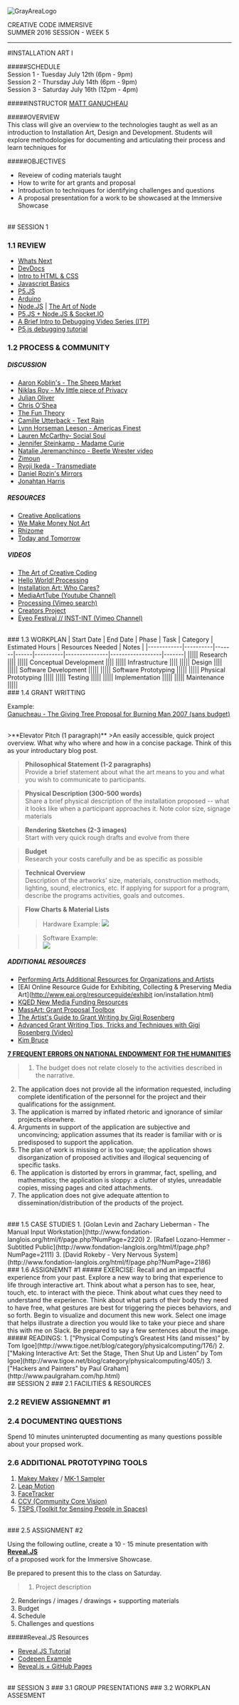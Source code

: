 ![GrayAreaLogo](https://raw.githubusercontent.com/GrayAreaorg/Education/master/img/ga-banner-logo-left-gray.png)

CREATIVE CODE IMMERSIVE    
SUMMER 2016 SESSION -  WEEK 5

---

#INSTALLATION ART I

#####SCHEDULE  
Session 1 - Tuesday July 12th (6pm - 9pm)  
Session 2 - Thursday July 14th (6pm - 9pm)  
Session 3 - Saturday July 16th (12pm - 4pm)

#####INSTRUCTOR
[MATT GANUCHEAU](http://ganucheau.com)  

#####OVERVIEW  
This class will give an overview to the technologies taught as well as an introduction to Installation Art, Design and Development.  Students will explore methodologies for documenting and articulating their process and learn techniques for  

#####OBJECTIVES
* Reveiew of coding materials taught
* How to write for art grants and proposal
* Introduction to techniques for identifying challenges and questions 
* A proposal presentation for a work to be showcased at the Immersive Showcase

<br>
## SESSION 1

### 1.1 REVIEW 
* [Whats Next](http://www.whatsnext.info/)
* [DevDocs](https://devdocs.io/)
* [Intro to HTML & CSS](https://github.com/processing/p5.js/wiki/Intro-to-HTML-and-CSS)
* [Javascript Basics](https://github.com/processing/p5.js/wiki/JavaScript-basics)
* [P5.JS](http://www.p5js.org/)
* [Arduino](http://www.arduino.org) 
* [Node.JS](http://www.nodejs.org) | [The Art of Node](https://github.com/maxogden/art-of-node)
* [P5.JS + Node.JS & Socket.IO](https://github.com/processing/p5.js/wiki/p5.js,-node.js,-socket.io)  
* [A Brief Intro to Debugging Video Series (ITP)](http://vimeo.com/channels/debugging)  
* [P5.js debugging tutorial](http://p5js.org/tutorials/debugging/)

### 1.2 PROCESS & COMMUNITY 
##### DISCUSSION
* [Aaron Koblin's - The Sheep Market](http://www.aaronkoblin.com/work/thesheepmarket/index.html)
* [Niklas Roy - My little piece of Privacy](http://www.niklasroy.com/project/88/my-little-piece-of-privacy)
* [Julian Oliver](http://julianoliver.com/output/transparency-grenade)
* [Chris O'Shea](http://www.chrisoshea.org/)
* [The Fun Theory](http://www.thefuntheory.com/)
* [Camille Utterback - Text Rain](http://camilleutterback.com/projects/text-rain/)
* [Lynn Horseman Leeson - Americas Finest](http://www.bitforms.com/leeson/americas-finest)
* [Lauren McCarthy- Social Soul](http://lauren-mccarthy.com/Social-Soul)
* [Jennifer Steinkamp - Madame Curie](http://jsteinkamp.com/html/madame_curie.htm)
* [Natalie Jeremanchinco - Beetle Wrester](http://designandviolence.moma.org/beetle-wrestler-natalie-jeremijenko-chris-woebken/)[ video](https://www.youtube.com/watch?v=8W-pqTiGN3w)
* [Zimoun](http://www.zimoun.net/)
* [Ryoji Ikeda - Transmediate](https://vimeo.com/63652019)
* [Daniel Rozin's Mirrors](http://www.smoothware.com/danny/)
* [Jonahtan Harris](http://www.number27.org/iwytwm)

##### RESOURCES
* [Creative Applications](http://www.creativeapplications.net/)
* [We Make Money Not Art](http://we-make-money-not-art.com/)
* [Rhizome](http://rhizome.org/)
* [Today and Tomorrow](http://www.todayandtomorrow.net/)

##### VIDEOS 
* [The Art of Creative Coding](https://www.youtube.com/watch?v=eBV14-3LT-g)  
* [Hello World! Processing](https://vimeo.com/60735314)  
* [Installation Art: Who Cares?](https://vimeo.com/25101140)  
* [MediaArtTube (Youtube Channel)](https://www.youtube.com/user/MediaArtTube)  
* [Processing (Vimeo search)](https://vimeo.com/tag:processing)  
* [Creators Project](http://thecreatorsproject.vice.com/en_us)  
* [Eyeo Festival // INST-INT (Vimeo Channel)](https://vimeo.com/eyeofestival)

<br>
### 1.3 WORKPLAN
| Start Date | End Date | Phase | Task | Category | Estimated Hours | Resources Needed | Notes |
|------------|----------|-------|------|----------|---------------|------------------|-------|
||||| Research ||||
||||| Conceptual Development ||||
||||| Infrastructure ||||
||||| Design ||||
||||| Software Development |||||
||||| Software Prototyping |||||
||||| Physical Prototyping |||||
||||| Testing |||||
||||| Implementation |||||
||||| Maintenance |||||

<br>
### 1.4 GRANT WRITTING

Example:  
[Ganucheau - The Giving Tree Proposal for Burning Man 2007 (sans budget)](https://dl.dropboxusercontent.com/u/57158100/The%20Giving%20Tree%20-%20Burning%20Man%202007%20%28sans%20budget%29.pdf) 

<br>	
>**Elevator Pitch (1 paragraph)**  
>An easily accessible, quick project overview.  What why who where and how in a concise package. Think of this as your introductary blog post.
	
>**Philosophical Statement (1-2 paragraphs)**  
>Provide a brief statement about what the art means to you and what you wish to communicate to participants.
	
>**Physical Description (300-500 words)**  
>Share a brief physical description of the installation proposed -- what it looks like when a participant approaches it.  Note color size, signage materials  
	
>**Rendering Sketches (2-3 images)**  
>Start with very quick rough drafts and evolve from there
	
>**Budget**  
>Research your costs carefully and be as specific as possible
	
>**Technical Overview**  
>Description of the artworks’ size, materials, construction methods, lighting, sound, electronics, etc. If applying for support for a program, describe the programs activities, goals and outcomes.
	
>**Flow Charts & Material Lists**  
>
>>Hardware Example:
![](https://raw.githubusercontent.com/GrayAreaorg/Summer-Immersive-2014/master/class_materials/wk8%20-%20Installations/img/hardware_example.png)
	
>>Software Example:  
>![](https://raw.githubusercontent.com/GrayAreaorg/Summer-Immersive-2014/master/class_materials/wk8%20-%20Installations/img/software_example.png)
	
##### ADDITIONAL RESOURCES
* [Performing Arts Additional Resources for Organizations and Artists](http://www.hewlett.org/grants/grantseekers/performing-arts-additional-resources-organizations-and-artists)
* [EAI Online Resource Guide for Exhibiting, Collecting & Preserving Media Art](http://www.eai.org/resourceguide/exhibit	ion/installation.html)  
* [KQED New Media Funding Resources](http://www.pbs.org/pov/filmmakers/new-media-funding-resources.php#.U-QSNtNdWyg)  
* [MassArt: Grant Proposal Toolbox](http://inside.massart.edu/Administration/Institutional_Advancement/Office_of_Institutional_Grants/III_Grant_Proposal_Toolbox_.html)  
* [The Artist's Guide to Grant Writing by Gigi Rosenberg](http://www.amazon.com/The-Artists-Guide-Grant-Writing/dp/0823000702)  
* [Advanced Grant Writing Tips, Tricks and Techniques with Gigi Rosenberg (Video)](https://vimeo.com/33802662)  
* [Kim Bruce](http://kimbruce.ca/kim-bruce-awarded-afa-grant/#.VNEbyVXF_q4)

**[7 FREQUENT ERRORS ON  NATIONAL ENDOWMENT FOR THE HUMANITIES](http://www.clarku.edu/offices/research/proposals/7frequenterrors.cfm)**

> 1. The budget does not relate closely to the activities described in the narrative.
2. The application does not provide all the information requested, including complete identification of the personnel for the project and their qualifications for the assignment.
3. The application is marred by inflated rhetoric and ignorance of similar projects elsewhere.
4. Arguments in support of the application are subjective and unconvincing; application assumes that its reader is familiar with or is predisposed to support the application.
5. The plan of work is missing or is too vague; the application shows disorganization of proposed activities and illogical sequencing of specific tasks.
6. The application is distorted by errors in grammar, fact, spelling, and mathematics; the application is sloppy: a clutter of styles, unreadable copies, missing pages and cited attachments.
7. The application does not give adequate attention to dissemination/distribution of the products of the project.

<br>
### 1.5 CASE STUDIES  
1. [Golan Levin and Zachary Lieberman - The Manual Input Workstation](http://www.fondation-langlois.org/html/f/page.php?NumPage=2220)
2. [Rafael Lozano-Hemmer - Subtitled Public](http://www.fondation-langlois.org/html/f/page.php?NumPage=2111)
3. [David Rokeby - Very Nervous System](http://www.fondation-langlois.org/html/f/page.php?NumPage=2186)

<br>
### 1.6 ASSIGNEMNT #1
##### EXERCISE:
Recall and an impactful experience from your past. Explore a new way to bring that experience to life through interactive art. Think about what a person has to see, hear, touch, etc. to interact with the piece. Think about what cues they need to understand the experience. Think about what parts of their body they need to have free, what gestures are best for triggering the pieces behaviors, and so forth.  Begin to visualize and document this new work. Select one image that helps illustrate a direction you would like to take your piece and share this with me on Slack.  Be prepared to say a few sentences about the image.
##### READINGS:
1. ["Physical Computing’s Greatest Hits (and misses)” by Tom Igoe](http://www.tigoe.net/blog/category/physicalcomputing/176/)  
2. ["Making Interactive Art: Set the Stage, Then Shut Up and Listen” by Tom Igoe](http://www.tigoe.net/blog/category/physicalcomputing/405/)  
3. ["Hackers and Painters" by Paul Graham](http://www.paulgraham.com/hp.html)

<br>
## SESSION 2
### 2.1 FACILITIES & RESOURCES

### 2.2 REVIEW ASSIGNEMNT #1

### 2.4 DOCUMENTING QUESTIONS
Spend 10 minutes uninterupted documenting as many questions possible about your propsed work.


### 2.6 ADDITIONAL PROTOTYPING TOOLS

1. [Makey Makey](http://makeymakey.com/) / [MK-1 Sampler](https://ericrosenbaum.github.io/MK-1/)  
2. [Leap Motion](https://www.leapmotion.com/)  
3. [FaceTracker](http://facetracker.net/)  
4. [CCV (Community Core Vision)](http://ccv.nuigroup.com/#home)   
5. [TSPS (Toolkit for Sensing People in Spaces)](http://www.tsps.cc/)
 
<br>
### 2.5 ASSIGNMENT #2  

Using the following outline, create a 10 - 15 minute presentation with **[Reveal.JS](https://github.com/hakimel/reveal.js/)**  
 of a proposed work for the Immersive Showcase.  

Be prepared to present this to the class on Saturday.

> 1. Project description
2. Renderings / images / drawings + supporting materials
3. Budget
4. Schedule
5. Challenges and questions   

#####Reveal.JS Resources
* [Reveal.JS Tutorial](http://htmlcheats.com/reveal-js/reveal-js-tutorial-reveal-js-for-beginners/)  
* [Codepen Example](http://codepen.io/fabean/pen/NGjbaP)  
* [Reveal.js + GitHub Pages](https://www.chenhuijing.com/blog/revealjs-and-github-pages/#🎹)

<br>
## SESSION 3
### 3.1 GROUP PRESENTATIONS
### 3.2 WORKPLAN ASSESMENT





